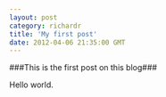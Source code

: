 ```yaml
---
layout: post
category: richardr
title: 'My first post'
date: 2012-04-06 21:35:00 GMT
---
```

###This is the first post on this blog###

Hello world.


